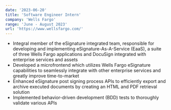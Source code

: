 ```yaml
---
date: '2023-06-20'
title: 'Software Engineer Intern'
company: 'Wells Fargo'
range: 'June - August 2023'
url: 'https://www.wellsfargo.com/'
---
```


- Integral member of the eSignature integrated team, responsible for developing and implementing eSignature-As-A-Service (EaaS), a suite of three Wells Fargo applications and DocuSign integrated with enterprise services and assets
- Developed a microfrontend which utilizes Wells Fargo eSignature capabilities to seamlessly integrate with other enterprise services and greatly improve time-to-market 
- Enhanced eSignature post signing process APIs to efficiently export and archive executed documents by creating an HTML and PDF retrieval solution
- Implemented behavior-driven development (BDD) tests to thoroughly validate various APIs